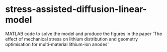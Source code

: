 # stress-assisted-diffusion-linear-model
MATLAB code to solve the model and produce the figures in the paper 'The effect of mechanical stress on lithium distribution and geometry optimisation for multi-material lithium-ion anodes'
